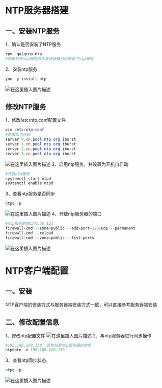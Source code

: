 ﻿# NTP服务器搭建

## 一、安装NTP服务
1、确认是否安装了NTP服务
	

```powershell
rpm -qa|grep ntp
#如果存在ntp服务则代表该设备已经安装了ntp服务
```
2、安装ntp服务

```powershell
yum -y install ntp
```
![在这里插入图片描述](https://img-blog.csdnimg.cn/2020072910251080.png)

## 修改NTP服务
1、修改/etc/ntp.conf配置文件

```powershell
vim /etc/ntp.conf
#新增以下代码
server 0.cn.pool.ntp.org iburst
server 1.cn.pool.ntp.org iburst
server 2.cn.pool.ntp.org iburst
server 3.cn.pool.ntp.org iburst
```
![在这里插入图片描述](https://img-blog.csdnimg.cn/20200729102721258.png?x-oss-process=image/watermark,type_ZmFuZ3poZW5naGVpdGk,shadow_10,text_aHR0cHM6Ly9ibG9nLmNzZG4ubmV0L3FxXzM5NjMzOTcz,size_16,color_FFFFFF,t_70)
2、启用ntp服务，并设置为开机自启动

```powershell
#开启ntp服务
systemctl start ntpd
systemctl enable ntpd
```
3、查看ntp服务是否同步

```powershell
ntpq -p
```
![在这里插入图片描述](https://img-blog.csdnimg.cn/20200729102901418.png)
4、开放ntp服务器的端口

```powershell
#ntp服务的端口为udp 123
firewall-cmd --zone=public --add-port=123/udp --permanent
firewall-cmd --reload
firewall-cmd --zone=public --list-ports
```
![在这里插入图片描述](https://img-blog.csdnimg.cn/2020072910315220.png)

# NTP客户端配置

## 一、安装
NTP客户端的安装方式与服务器端安装方式一致，可以直接参考服务器端安装

## 二、修改配置信息
1、修改ntp配置文件
![在这里插入图片描述](https://img-blog.csdnimg.cn/20200729103622219.png?x-oss-process=image/watermark,type_ZmFuZ3poZW5naGVpdGk,shadow_10,text_aHR0cHM6Ly9ibG9nLmNzZG4ubmV0L3FxXzM5NjMzOTcz,size_16,color_FFFFFF,t_70)
2、与ntp服务器进行同步操作

```powershell
#192.168.220.130  该地址是ntp服务器的地址
ntpdate -u 192.168.220.130
```
3、查看ntp同步状态

```powershell
ntpq -p
```
![在这里插入图片描述](https://img-blog.csdnimg.cn/2020072910392088.png)


